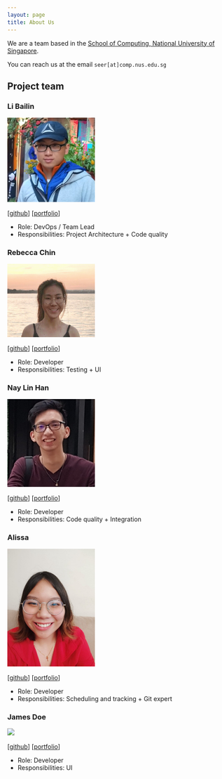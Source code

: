 ```yaml
---
layout: page
title: About Us
---
```


We are a team based in the [School of Computing, National University of Singapore](http://www.comp.nus.edu.sg).

You can reach us at the email `seer[at]comp.nus.edu.sg`

## Project team

### Li Bailin

<img src="images/rootkie.png" width="200px">

[[github](https://github.com/rootkie)]
[[portfolio](team/rootkie.md)]

* Role: DevOps / Team Lead
* Responsibilities: Project Architecture + Code quality

### Rebecca Chin

<img src="images/rebeccacxy.png" width="200px">

[[github](http://github.com/rebeccacxy)]
[[portfolio](team/rebeccacxy.md)]

* Role: Developer
* Responsibilities: Testing + UI

### Nay Lin Han

<img src="images/naylin-h99.png" width="200px">

[[github](https://github.com/NayLin-H99)]
[[portfolio](team/naylin-h99.md)]

* Role: Developer
* Responsibilities: Code quality + Integration

### Alissa

<img src="images/alissayarmantho.png" width="200px">

[[github](http://github.com/alissayarmantho)]
[[portfolio](team/alissayarmantho.md)]

* Role: Developer
* Responsibilities: Scheduling and tracking + Git expert

### James Doe

<img src="images/johndoe.png" width="200px">

[[github](http://github.com/johndoe)]
[[portfolio](team/johndoe.md)]

* Role: Developer
* Responsibilities: UI
